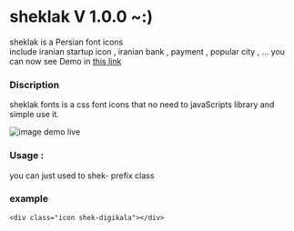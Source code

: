 # sheklak V 1.0.0  ~:) 
<link rel="stylesheet" href="http://nickhoo.ir/sheklak/demo/sheklak.css" />

sheklak is a Persian font icons  
include iranian startup icon , iranian bank , payment , popular city , ...
you can now see Demo in [this link](http://nickhoo.ir/sheklak/demo/) 

  
<h3> Discription </h3>
sheklak fonts is a css font icons that no need to javaScripts library and simple use it. 

![image demo live](https://cloud.githubusercontent.com/assets/16125104/26278998/ac81ab92-3dbd-11e7-989c-dfe20ee9bcc2.png)


<h3>Usage : </h3>
you can just used to shek- prefix class
<h3> example </h3>

 `<div class="icon shek-digikala"></div>`



